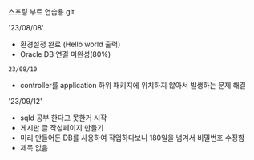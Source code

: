 스프링 부트 연습용 git 

'23/08/08'
- 환경설정 완료 (Hello world 출력)
- Oracle DB 연결 미완성(80%)

`23/08/10`

- controller를 application 하위 패키지에 위치하지 않아서 발생하는 문제 해결

'23/09/12'

- sqld 공부 한다고 못한거 시작
- 게시판 글 작성페이지 만들기
- 미리 만들어둔 DB를 사용하여 작업하다보니 180일을 넘겨서 비밀번호 수정함
- 제목 없음


